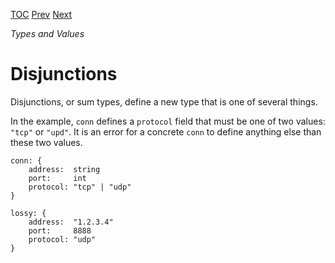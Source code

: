 [TOC](Readme.md) [Prev](unification.md) [Next](defaults.md)

_Types and Values_

# Disjunctions

Disjunctions, or sum types, define a new type that is one of several things.

In the example, `conn` defines a `protocol` field that must be one of two
values: `"tcp"` or `"upd"`.
It is an error for a concrete `conn`
to define anything else than these two values.

<!-- CUE editor -->
```
conn: {
    address:  string
    port:     int
    protocol: "tcp" | "udp"
}

lossy: {
    address:  "1.2.3.4"
    port:     8888
    protocol: "udp"
}
```